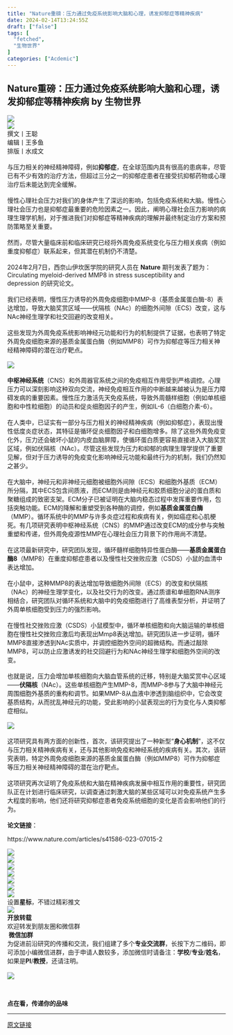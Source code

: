 ```yaml
---
title: "Nature重磅：压力通过免疫系统影响大脑和心理，诱发抑郁症等精神疾病"
date: 2024-02-14T13:24:55Z
draft: ["false"]
tags: [
  "fetched",
  "生物世界"
]
categories: ["Acdemic"]
---
```

Nature重磅：压力通过免疫系统影响大脑和心理，诱发抑郁症等精神疾病 by 生物世界
------
<div><section data-mpa-powered-by="yiban.io"><img data-backh="256" data-backw="578" data-croporisrc="https://mmbiz.qpic.cn/sz_mmbiz_png/HO0Z9pUcnJmiaWM0h5oiaqttxnNOnsXVhbAUMnpSEXiarjwddsyuMo5zgD1giaTNTqyzHROVIB8BcjCPavG4sovgwA/0?wx_fmt=png" data-cropx1="180.62283737024222" data-cropx2="1800" data-cropy1="0" data-cropy2="719.3771626297578" data-galleryid="" data-imgfileid="100234314" data-ratio="0.44351851851851853" data-s="300,640" data-src="https://mmbiz.qpic.cn/sz_mmbiz_jpg/HO0Z9pUcnJmiaWM0h5oiaqttxnNOnsXVhbA4nBZMItoPnKU169Xfe6KIQoUyfEvIa6p9j1gzBxw6ibNmqj6g30LRw/640?wx_fmt=jpeg&amp;wxfrom=5&amp;wx_lazy=1&amp;wx_co=1" data-type="jpeg" data-w="1080" src="https://mmbiz.qpic.cn/sz_mmbiz_jpg/HO0Z9pUcnJmiaWM0h5oiaqttxnNOnsXVhbA4nBZMItoPnKU169Xfe6KIQoUyfEvIa6p9j1gzBxw6ibNmqj6g30LRw/640?wx_fmt=jpeg&amp;wxfrom=5&amp;wx_lazy=1&amp;wx_co=1"></section><section><img data-backh="28" data-backw="562" data-cropselx1="0" data-cropselx2="578" data-cropsely1="0" data-cropsely2="28" data-galleryid="" data-imgfileid="100234313" data-ratio="0.049074074074074076" data-s="300,640" data-src="https://mmbiz.qpic.cn/mmbiz_jpg/HO0Z9pUcnJmtoLib3KzFPuusZ8UEX4M1q1CbxePSPibRQLz8wrKlTWUmm6X6yZVlt502ZksrSicdDDHKkVMKcRe6w/640?wx_fmt=jpeg&amp;wxfrom=5&amp;wx_lazy=1&amp;wx_co=1" data-type="jpeg" data-w="1080" src="https://mmbiz.qpic.cn/mmbiz_jpg/HO0Z9pUcnJmtoLib3KzFPuusZ8UEX4M1q1CbxePSPibRQLz8wrKlTWUmm6X6yZVlt502ZksrSicdDDHKkVMKcRe6w/640?wx_fmt=jpeg&amp;wxfrom=5&amp;wx_lazy=1&amp;wx_co=1"></section><section><span>撰文丨王聪<br></span></section><section><span>编辑丨王多鱼<br></span></section><section><span>排版丨水成文</span></section><section><br></section><section><span>与压力相关的神经精神障碍，例如<strong>抑郁症</strong>，在全球范围内具有很高的患病率，</span><span>尽管已有不少有效的治疗方法，但超过三分之一的抑郁症患者在接受抗抑郁药物或心理治疗后未能达到完全缓解。</span></section><section><span><br></span></section><section><span></span><span><span>慢性心理社会压力对我们的身体产生了深远的影响，包括免疫系统和大脑。<span>慢性心理社会压力也是抑郁症最重要的危险因素之一</span><span>。</span></span></span><span>因此，阐明心理社会压力影响的病理生理学机制，对于推进我们对抑郁症等精神疾病的理解并最终制定治疗方案和预防策略至关重要</span><span>。</span></section><section><span><br></span></section><section><span>然而，尽管大量临床前和临床研究已经将外周免疫系统变化与压力相关疾病<span>（例如重度抑郁症）</span>联系起来，但其潜在机制仍不清楚。</span></section><section><span><br></span></section><section><span></span></section><section><span>2024年2月7日，西奈山伊坎医学院的研究人员在 <strong>Nature</strong> 期刊发表了题为：<span>Circulating myeloid-derived MMP8 in stress susceptibility and depression</span><span> </span>的研究论文。</span></section><section><br></section><section><span>我们已经表明，<span>慢性压力</span>诱导的外周免疫细胞中<span><span>MMP-8</span><span>（基质金属蛋白酶-8）</span></span><span>表达增加，导致<span>大脑奖赏区域——<span>伏隔核</span></span><span>（NAc）</span></span></span><span>的细胞外间隙<span>（ECS）</span>改变，这与</span><span>NAc神经生理学和社交回</span><span>避的改变相关。</span></section><section><span><br></span></section><section><span>这些发现</span><span>为外周免疫系统影响神经元功能和行为的机制提供了证据，也表明了<span>特定外周免疫细胞来源的基质金属蛋白酶<span>（例如MMP8）</span></span><span>可作为抑郁症等压力相关神经精神障碍的潜在治疗靶点。</span></span></section><section><span><br></span></section><section><span><img data-backh="379" data-backw="578" data-imgfileid="100234315" data-ratio="0.6546296296296297" data-s="300,640" data-src="https://mmbiz.qpic.cn/sz_mmbiz_png/HO0Z9pUcnJkv56LLQNXntyWEfvndqrK7Ezxks5gx30QAKNOzrG8FHUTn4ibx0bTTGjmlfymouaQ3tU45B7WkLXQ/640?wx_fmt=png&amp;from=appmsg" data-type="png" data-w="1080" src="https://mmbiz.qpic.cn/sz_mmbiz_png/HO0Z9pUcnJkv56LLQNXntyWEfvndqrK7Ezxks5gx30QAKNOzrG8FHUTn4ibx0bTTGjmlfymouaQ3tU45B7WkLXQ/640?wx_fmt=png&amp;from=appmsg"></span></section><section><span></span></section><section><br></section><section><strong><span>中枢神经系统</span></strong><span>（CNS）</span><span>和外周器官系统之间的免疫相互作用受到严格调控。心理压力可以深刻影响这种双向交流，神经免疫相互作用的中断越来越被认为是压力障碍发病的重要因素。慢性压力激活先天免疫系统，导致外周髓样细胞<span>（例如单核细胞和中性粒细胞）</span>的动员和促炎细胞因子的产生，例如IL-6</span><span>（白细胞介素-6<span>）</span></span><span>。</span></section><section><span><br></span></section><section><span>在人类中，已证实有一部分与压力相关的神经精神疾病<span>（例如抑郁症）</span>，表现出慢性低度炎症状态，其特征是循环促炎细胞因子和白细胞增多</span><span>。</span><span>除了这些外</span><span>周免疫变化外，压力还会破坏小鼠的内皮血脑屏障，使循环蛋白质更容易直接进入大脑奖赏区域，例如伏隔核<span>（NAc）</span>。</span><span>尽管这些发现为压力和抑郁的病理生理学提供了重要见解，但对于压力诱导的免疫变化影响神经元功能和最终行为的机制，我们仍然知之甚少。</span></section><section><span><br></span></section><section><span>在大脑中，神经元和非神经元细胞被细胞外间隙<span>（ECS）</span>和细胞外基质<span>（ECM）</span>所分隔，其中ECS包含间质液，而ECM则是由神经元和胶质细胞分泌的蛋白质和聚糖组成的致密支架。</span><span>E</span><span>CM分子已被证明在大脑内稳态过程中发挥重要作用，包括突触功能。</span><span>E</span><span>CM的降解和重塑受到各种酶的调控，例如<strong>基质金属蛋白酶</strong><span>（MMP）</span>。</span><span>循环系统中的MMP与许多炎症过程和疾病有关，例如癌症和心肌梗死。</span><span>有</span><span>几项研究表明中枢神经系统</span><span>（CNS）</span><span>的MMP通过改变ECM的成分参与突触重塑和传递，但外周免疫源性MMP在心理社会压力背景下的作用尚不清楚</span><span>。</span></section><section><span><br></span></section><section><span>在这项最新研究中，研究团队发现，循环髓样细胞特异性蛋白酶——<strong>基质金属蛋白酶8</strong><span>（MMP8）</span>在重度抑郁症患者以及</span><span>慢性社交挫败应激</span><span>（CSDS）</span><span>小鼠的血清中表达增加</span><span>。</span></section><section><span><br></span></section><section><span>在</span><span>小鼠中，这种MMP8的表达增加导致<span>细胞外间隙</span><span>（ECS）</span>的改变和伏隔核<span>（NAc）</span>的神经生理学变化，以及社交行为的改变。</span><span>通过质谱和单细胞RNA测序相结合，研究团队对循环系统和大脑中的免疫细胞进行了高维表型分析，并证明了外周单核细胞受到压力的强烈影响</span><span>。</span></section><section><span><br></span></section><section><span>在<span>慢性社交挫败应激</span><span>（CSDS）</span>小鼠模型中，循环单核细胞和向大脑运输的单核细胞在慢性社交挫败应激后均表现出Mmp8表达增加。</span><span>研究团队进一步证明，循环MMP8直接渗透到NAc实质中，并调控细胞外空间的超微结构</span><span>。而通过敲除MMP8，可以防止应激诱发的社交回避行为和NAc神经生理学和细胞外空间的改变</span><span>。</span></section><section><span><br></span></section><section><span>也就是说</span><span>，压力会增加</span><span>单</span><span>核细胞向大脑血管系统的迁移，特别是大脑奖赏中心区域——<strong><span>伏隔核</span></strong><span>（NAc）</span>。</span><span>这些单核细胞产生MMP-8，而</span><span>MMP-8参与了大脑中神经元周围<span>细胞外基质的</span>重构和调节</span><span>。如果MMP-8从血液中渗透到脑组织中，它会改变基质结构，从而扰乱神经元的功能，受此影响的小鼠表现出的行为变化与人类抑郁症相似。</span></section><section><span><br></span></section><section><span><img data-backh="473" data-backw="562" data-imgfileid="100234491" data-ratio="0.8416666666666667" data-s="300,640" data-src="https://mmbiz.qpic.cn/sz_mmbiz_png/HO0Z9pUcnJkXSqPDOfQibTT77O02lHnuMdaLl3CvCMCrf12U3PVgwC2MkxRqqku9pFLPwHz0rklcb5ZqusVCqxw/640?wx_fmt=png&amp;from=appmsg" data-type="png" data-w="1080" src="https://mmbiz.qpic.cn/sz_mmbiz_png/HO0Z9pUcnJkXSqPDOfQibTT77O02lHnuMdaLl3CvCMCrf12U3PVgwC2MkxRqqku9pFLPwHz0rklcb5ZqusVCqxw/640?wx_fmt=png&amp;from=appmsg"></span></section><section><span><br></span></section><section><span>这项研究具有两方面的创新性，首次，该研究提出了一种新型“<strong>身心机制</strong>”，这不仅与压力相关精神疾病有关，还与其他影响免疫和神经系统的疾病有关。其次，该研究表明，<span>特定外周免疫</span><span>细胞</span><span>来源的基质金属蛋白酶</span><span>（例如MMP8）</span></span><span>可作为抑郁症等<span>压力相关神经精</span><span>神障碍</span>的潜在治疗靶点。</span></section><section><span><br></span></section><section><span><span>这项研究再次证明了免疫系统和大脑在精神疾病发展中相互作用的重要性</span></span><span>，<span>研究团队正在计划进行临床研究，以调查通过刺激大脑的某些区域可以对免疫系统产生多大程度的影响，他们还将研究抑郁症患者免疫系统细胞的变化是否会影响他们的行为。</span></span></section><section><span><br></span></section><section><strong><span>论文链接</span></strong><span>：</span></section><p><span>https://www.nature.com/articles/s41586-023-07015-2</span></p><section><span><img data-backh="239" data-backw="562" data-galleryid="" data-imgfileid="100234318" data-ratio="0.42592592592592593" data-s="300,640" data-src="https://mmbiz.qpic.cn/sz_mmbiz_jpg/HO0Z9pUcnJmIkPXwe5UueZ9YUl77BR7P4EfdZWlH3gmd0PnbzGGKzOKk45JsvQaEUkGf5hcIJ4Fyq6nHd3YBpw/640?wx_fmt=jpeg&amp;from=appmsg" data-type="jpeg" data-w="1080" src="https://mmbiz.qpic.cn/sz_mmbiz_jpg/HO0Z9pUcnJmIkPXwe5UueZ9YUl77BR7P4EfdZWlH3gmd0PnbzGGKzOKk45JsvQaEUkGf5hcIJ4Fyq6nHd3YBpw/640?wx_fmt=jpeg&amp;from=appmsg"></span></section><section><a target="_blank" href="http://mp.weixin.qq.com/s?__biz=MzU1MzMxMzcyMg==&amp;mid=2247649820&amp;idx=1&amp;sn=1c6ff4767bbb6040f157864685d8a987&amp;chksm=fbf87ec9cc8ff7dfc75a38ee561a5ab1629ce16bcd398f8f3f6b2803e27e41d8b5b7e8a00d2a&amp;scene=21#wechat_redirect" textvalue="你已选中了添加链接的内容" linktype="text" imgurl="" imgdata="null" data-itemshowtype="0" tab="innerlink" data-linktype="1"><span><span><img data-backh="238" data-backw="562" data-imgfileid="100234319" data-ratio="0.42314814814814816" data-s="300,640" data-src="https://mmbiz.qpic.cn/mmbiz_jpg/HO0Z9pUcnJnrjgR9xicl0z6CqtEictIb22ibOib4ZaScu8iaVzglysI6FEiaO8Ibdxmiaq3erkM7zGN5pIiavvhDK3ibic8w/640?wx_fmt=jpeg" data-type="jpeg" data-w="1080" src="https://mmbiz.qpic.cn/mmbiz_jpg/HO0Z9pUcnJnrjgR9xicl0z6CqtEictIb22ibOib4ZaScu8iaVzglysI6FEiaO8Ibdxmiaq3erkM7zGN5pIiavvhDK3ibic8w/640?wx_fmt=jpeg"></span></span></a></section><section data-role="outer" label="Powered by 135editor.com"><section><section data-mid="" mpa-from-tpl="t"><section data-mid="" mpa-from-tpl="t"><img data-fileid="100088548" data-imgfileid="100234316" data-ratio="0.2573099415204678" data-src="https://mmbiz.qpic.cn/mmbiz_png/73icnXvmN7wOI0rvtgpcAvoymzwXc4GsnicX7nxUa21NoWg2J48JaZ95yswdzic3MZ3Hagz97n5zdXiaMtm7ic36oTA/640?wx_fmt=png" data-type="png" data-w="342" src="https://mmbiz.qpic.cn/mmbiz_png/73icnXvmN7wOI0rvtgpcAvoymzwXc4GsnicX7nxUa21NoWg2J48JaZ95yswdzic3MZ3Hagz97n5zdXiaMtm7ic36oTA/640?wx_fmt=png"></section></section></section><section><a target="_blank" href="http://mp.weixin.qq.com/s?__biz=MzU1MzMxMzcyMg==&amp;mid=2247644260&amp;idx=1&amp;sn=b54c9e45e37630f844b7548f1a46459b&amp;chksm=fbf840b1cc8fc9a73867c5e75e9e69acedcbb2ad91df9e8d3cdd2ae7a030ed9d401cb1d268e6&amp;scene=21#wechat_redirect" textvalue="你已选中了添加链接的内容" linktype="text" imgurl="" imgdata="null" data-itemshowtype="0" tab="innerlink" data-linktype="1"><span><span><img data-backh="49" data-backw="562" data-imgfileid="100234320" data-ratio="0.08796296296296297" data-s="300,640" data-src="https://mmbiz.qpic.cn/mmbiz_jpg/HO0Z9pUcnJmPk4iag8IdicOQhSkCOEhI10vnQicwUlPf2ialpAYdmzYrlVpcicLWjT7Hib8ajEo8Bbz1t52iaM6zZkubQ/640?wx_fmt=jpeg" data-type="jpeg" data-w="1080" src="https://mmbiz.qpic.cn/mmbiz_jpg/HO0Z9pUcnJmPk4iag8IdicOQhSkCOEhI10vnQicwUlPf2ialpAYdmzYrlVpcicLWjT7Hib8ajEo8Bbz1t52iaM6zZkubQ/640?wx_fmt=jpeg"></span></span></a></section><section><a target="_blank" href="http://mp.weixin.qq.com/s?__biz=MzU1MzMxMzcyMg==&amp;mid=2247644250&amp;idx=1&amp;sn=db6d18e36b3153a968d7a9c11d1a67a9&amp;chksm=fbf8408fcc8fc99952e603ba24d0a10256855a593aeaf9bd400d18e4c0f0f0a06e49fdd023f8&amp;scene=21#wechat_redirect" textvalue="你已选中了添加链接的内容" linktype="text" imgurl="" imgdata="null" data-itemshowtype="0" tab="innerlink" data-linktype="1"><span><span><img data-backh="49" data-backw="562" data-imgfileid="100234317" data-ratio="0.08796296296296297" data-s="300,640" data-src="https://mmbiz.qpic.cn/mmbiz_jpg/HO0Z9pUcnJmPk4iag8IdicOQhSkCOEhI10gJJRKwUNkKhUqcj55lBzaMXv2Y2iaExAqFBf4CXibk9TP1LLzzgqZCuQ/640?wx_fmt=jpeg" data-type="jpeg" data-w="1080" src="https://mmbiz.qpic.cn/mmbiz_jpg/HO0Z9pUcnJmPk4iag8IdicOQhSkCOEhI10gJJRKwUNkKhUqcj55lBzaMXv2Y2iaExAqFBf4CXibk9TP1LLzzgqZCuQ/640?wx_fmt=jpeg"></span></span></a></section><section><a target="_blank" href="http://mp.weixin.qq.com/s?__biz=MzU1MzMxMzcyMg==&amp;mid=2247642379&amp;idx=1&amp;sn=d7bff2587965494403b92ebbd921fab9&amp;chksm=fbf859decc8fd0c8e539552911861ca594baf3e53c2b84a43542eb904e70e52918ecf997f4e0&amp;scene=21#wechat_redirect" textvalue="你已选中了添加链接的内容" linktype="text" imgurl="" imgdata="null" data-itemshowtype="0" tab="innerlink" data-linktype="1"><span><span><img data-backh="49" data-backw="562" data-imgfileid="100234321" data-ratio="0.08796296296296297" data-s="300,640" data-src="https://mmbiz.qpic.cn/mmbiz_jpg/HO0Z9pUcnJmPk4iag8IdicOQhSkCOEhI10iaZ62PXgrHr1RhZhPcddeFsKn5m2p5LElTzZTLnVnSK49vbJmm7cxPw/640?wx_fmt=jpeg" data-type="jpeg" data-w="1080" src="https://mmbiz.qpic.cn/mmbiz_jpg/HO0Z9pUcnJmPk4iag8IdicOQhSkCOEhI10iaZ62PXgrHr1RhZhPcddeFsKn5m2p5LElTzZTLnVnSK49vbJmm7cxPw/640?wx_fmt=jpeg"></span></span></a></section><section><a target="_blank" href="http://mp.weixin.qq.com/s?__biz=MzU1MzMxMzcyMg==&amp;mid=2247644257&amp;idx=1&amp;sn=b3b7dceb825ef6b685e30d618a3b586e&amp;chksm=fbf840b4cc8fc9a2fddc9c5e1ac659f198df1ff30aa4f66f05d57d2bc775dc45a7a08aabecaf&amp;scene=21#wechat_redirect" textvalue="你已选中了添加链接的内容" linktype="text" imgurl="" imgdata="null" data-itemshowtype="0" tab="innerlink" data-linktype="1"><span><span><img data-backh="49" data-backw="562" data-imgfileid="100234322" data-ratio="0.08796296296296297" data-s="300,640" data-src="https://mmbiz.qpic.cn/mmbiz_jpg/HO0Z9pUcnJmPk4iag8IdicOQhSkCOEhI10o3qRJVpkVYVkAvT13XS2DUTkibXVVWXuEcg0ic7gO2iaaYia11J5j2dKYg/640?wx_fmt=jpeg" data-type="jpeg" data-w="1080" src="https://mmbiz.qpic.cn/mmbiz_jpg/HO0Z9pUcnJmPk4iag8IdicOQhSkCOEhI10o3qRJVpkVYVkAvT13XS2DUTkibXVVWXuEcg0ic7gO2iaaYia11J5j2dKYg/640?wx_fmt=jpeg"></span></span></a></section><section><span>设置<strong>星标</strong>，不错过精彩推文</span></section><section><img data-backh="119" data-backw="562" data-cropselx1="0" data-cropselx2="520" data-cropsely1="0" data-cropsely2="110" data-imgfileid="100234323" data-ratio="0.21203703703703702" data-s="300,640" data-src="https://mmbiz.qpic.cn/mmbiz_jpg/HO0Z9pUcnJkrZeMyHWr8nm80OyVfDQBpsT8rnQMxic0BEicTN0D4xTnoicumrbrBjUCh5uFtJEib7CLIeX8yxlUxcg/640?wx_fmt=jpeg&amp;wxfrom=5&amp;wx_lazy=1&amp;wx_co=1" data-type="jpeg" data-w="1080" src="https://mmbiz.qpic.cn/mmbiz_jpg/HO0Z9pUcnJkrZeMyHWr8nm80OyVfDQBpsT8rnQMxic0BEicTN0D4xTnoicumrbrBjUCh5uFtJEib7CLIeX8yxlUxcg/640?wx_fmt=jpeg&amp;wxfrom=5&amp;wx_lazy=1&amp;wx_co=1"></section><section><span><strong>开放转载</strong></span></section><section><span>欢迎转发到朋友圈和微信群</span></section><section powered-by="xiumi.us"><section><section><section data-id="1849" data-tools="新媒体排版" data-style-type="2"><section><section><span><strong><span> 微信加群 </span></strong><strong></strong></span></section><section><section><span><span>为促进前沿研究的传播和交流，我们组建了多个<strong>专业交流群</strong>，长按下方二维码，即可添加小编微信进群，由于申请人数较多，添加微信时请备注：<strong>学校</strong>/<strong>专业</strong>/<strong>姓名</strong>，如果是</span><span><strong>PI</strong></span><span>/</span><strong><span>教授</span></strong><span>，还请注明。</span></span></section><section><br></section><section><img data-cropselx1="0" data-cropselx2="163" data-cropsely1="0" data-cropsely2="163" data-fileid="100088553" data-imgfileid="100234324" data-ratio="1.3631578947368421" data-s="300,640" data-src="https://mmbiz.qpic.cn/sz_mmbiz_jpg/HO0Z9pUcnJlXd8xpTjuxrR42rUB5g9TNU1N6Qj1tyRwfGJIKKDn85DRJk7kfyLfYP5XsvVVPqa9sE8pcfaevbQ/640?wx_fmt=jpeg" data-type="jpeg" data-w="950" src="https://mmbiz.qpic.cn/sz_mmbiz_jpg/HO0Z9pUcnJlXd8xpTjuxrR42rUB5g9TNU1N6Qj1tyRwfGJIKKDn85DRJk7kfyLfYP5XsvVVPqa9sE8pcfaevbQ/640?wx_fmt=jpeg"></section></section></section></section></section></section></section><section><section><section><p><br></p><section><span><span><strong><strong><strong><strong>点</strong></strong></strong></strong></span><span><strong><strong><strong><strong>在看</strong></strong></strong></strong></span><span><strong><strong><strong><strong>，传递你的品味</strong></strong></strong></strong></span></span></section></section></section></section></section><p><mp-style-type data-value="10000"></mp-style-type></p></div>  
<hr>
<a href="https://mp.weixin.qq.com/s/fUs7u4m3W5fDgw-RX1ciog",target="_blank" rel="noopener noreferrer">原文链接</a>
